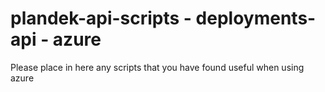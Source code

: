 # plandek-api-scripts - deployments-api - azure

Please place in here any scripts that you have found useful when using azure




